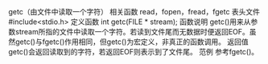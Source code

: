 getc（由文件中读取一个字符）
相关函数
read，fopen，fread，fgetc
表头文件
#include<stdio.h>
定义函数
int getc(FILE * stream);
函数说明
getc()用来从参数stream所指的文件中读取一个字符。若读到文件尾而无数据时便返回EOF。虽然getc()与fgetc()作用相同，但getc()为宏定义，非真正的函数调用。
返回值
getc()会返回读取到的字符，若返回EOF则表示到了文件尾。
范例
参考fgetc()。